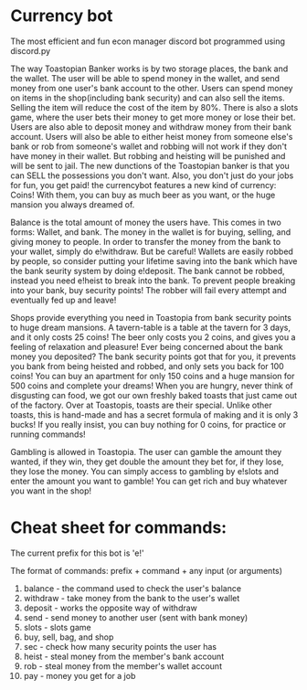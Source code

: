 # Currency bot
The most efficient and fun econ manager discord bot programmed using discord.py

  The way Toastopian Banker works is by two storage places, the bank and the wallet. The user will be able to spend money in the wallet, and send money from one user's bank account to the other. Users can spend money on items in the shop(including bank security) and can also sell the items. Selling the item will reduce the cost of the item by 80%. There is also a slots game, where the user bets their money to get more money or lose their bet. Users are also able to deposit money and withdraw money from their bank account. Users will also be able to either heist money from someone else's bank or rob from someone's wallet and robbing will not work if they don't have money in their wallet. But robbing and heisting will be punished and will be sent to jail. 
The new dunctions of the Toastopian banker is that you can SELL the possessions you don't want. Also, you don't just do your jobs for fun, you get paid! the currencybot features a new kind of currency: Coins! With them, you can buy as much beer as you want, or the huge mansion you always dreamed of.

  Balance is the total amount of money the users have. This comes in two forms: Wallet, and bank. The money in the wallet is for buying, selling, and giving money to people. In order to transfer the money from the bank to your wallet, simply do e!withdraw. But be careful! Wallets are easily robbed by people, so consider putting your lifetime saving into the bank which have the bank seurity system by doing e!deposit. The bank cannot be robbed, instead you need e!heist to break into the bank. To prevent people breaking into your bank, buy security points! The robber will fail every attempt and eventually fed up and leave!
  
  Shops provide everything you need in Toastopia from bank security points to huge dream mansions. A tavern-table is a table at the tavern for 3 days, and it only costs 25 coins! The beer only costs you 2 coins, and gives you a feeling of relaxation and pleasure! Ever being concerned about the bank money you deposited? The bank security points got that for you, it prevents you bank from being heisted and robbed, and only sets you back for 100 coins! You can buy an apartment for only 150 coins and a huge mansion for 500 coins and complete your dreams! When you are hungry, never think of disgusting can food, we got our own freshly baked toasts that just came out of the factory. Over at Toastopis, toasts are their special. Unlike other toasts, this is hand-made and has a secret formula of making and it is only 3 bucks! If you really insist, you can buy nothing for 0 coins, for practice or running commands!
  
  Gambling is allowed in Toastopia. The user can gamble the amount they wanted, if they win, they get double the amount they bet for, if they lose, they lose the money. You can simply access to gambling by e!slots and enter the amount you want to gamble! You can get rich and buy whatever you want in the shop!


# Cheat sheet for commands:
The current prefix for this bot is 'e!'

The format of commands: prefix + command + any input (or arguments)

1. balance - the command used to check the user's balance
2. withdraw <amount to withdraw> - take money from the bank to the user's wallet
3. deposit <amount to deposit> - works the opposite way of withdraw
4. send <member to send to> <amount to send> - send money to another user (sent with bank money)
5. slots <money to bet> - slots game
6. buy, sell, bag, and shop
7. sec - check how many security points the user has
8. heist <member to heist from> - steal money from the member's bank account 
9. rob <member to heist from> - steal money from the member's wallet account 
10. pay <member to pay for> - money you get for a job
